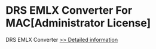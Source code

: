 # DRS EMLX Converter For MAC[Administrator License]
DRS EMLX Converter
[>> Detailed information](https://secure.shareit.com/shareit/product.html?productid=301004863&affiliateid=200057808)